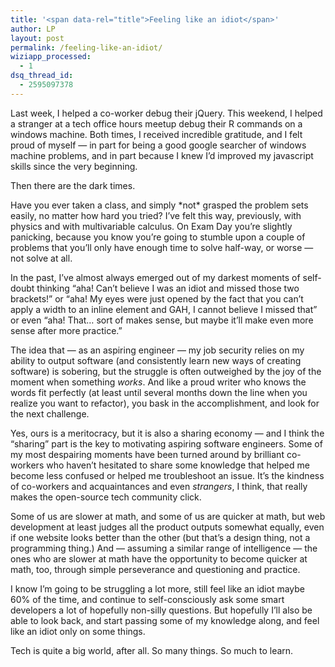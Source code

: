 ```yaml
---
title: '<span data-rel="title">Feeling like an idiot</span>'
author: LP
layout: post
permalink: /feeling-like-an-idiot/
wiziapp_processed:
  - 1
dsq_thread_id:
  - 2595097378
---
```

<span data-rel="content">

<p>
  Last week, I helped a co-worker debug their jQuery. This weekend, I helped a stranger at a tech office hours meetup debug their R commands on a windows machine. Both times, I received incredible gratitude, and I felt proud of myself &#8212; in part for being a good google searcher of windows machine problems, and in part because I knew I&#8217;d improved my javascript skills since the very beginning.
</p>

<p>
  Then there are the dark times.
</p>

<p>
  Have you ever taken a class, and simply *not* grasped the problem sets easily, no matter how hard you tried? I&#8217;ve felt this way, previously, with physics and with multivariable calculus. On Exam Day you&#8217;re slightly panicking, because you know you&#8217;re going to stumble upon a couple of problems that you&#8217;ll only have enough time to solve half-way, or worse &#8212; not solve at all.
</p>

<p>
  In the past, I&#8217;ve almost always emerged out of my darkest moments of self-doubt thinking &#8220;aha! Can&#8217;t believe I was an idiot and missed those two brackets!&#8221; or &#8220;aha! My eyes were just opened by the fact that you can&#8217;t apply a width to an inline element and GAH, I cannot believe I missed that&#8221; or even &#8220;aha! That&#8230; sort of makes sense, but maybe it&#8217;ll make even more sense after more practice.&#8221;
</p>

<p>
  The idea that &#8212; as an aspiring engineer &#8212; my job security relies on my ability to output software (and consistently learn new ways of creating software) is sobering, but the struggle is often outweighed by the joy of the moment when something <em>works</em>. And like a proud writer who knows the words fit perfectly (at least until several months down the line when you realize you want to refactor), you bask in the accomplishment, and look for the next challenge. <em><br /> </em>
</p>

<p>
  Yes, ours is a meritocracy, but it is also a sharing economy &#8212; and I think the &#8220;sharing&#8221; part is the key to motivating aspiring software engineers. Some of my most despairing moments have been turned around by brilliant co-workers who haven&#8217;t hesitated to share some knowledge that helped me become less confused or helped me troubleshoot an issue. It&#8217;s the kindness of co-workers and acquaintances and even <em>strangers</em>, I think, that really makes the open-source tech community click.
</p>

<p>
  Some of us are slower at math, and some of us are quicker at math, but web development at least judges all the product outputs somewhat equally, even if one website looks better than the other (but that&#8217;s a design thing, not a programming thing.) And &#8212; assuming a similar range of intelligence &#8212; the ones who are slower at math have the opportunity to become quicker at math, too, through simple perseverance and questioning and practice.
</p>

<p>
  I know I&#8217;m going to be struggling a lot more, still feel like an idiot maybe 60% of the time, and continue to self-consciously ask some smart developers a lot of hopefully non-silly questions. But hopefully I&#8217;ll also be able to look back, and start passing some of my knowledge along, and feel like an idiot only on some things.
</p>

<p>
  Tech is quite a big world, after all. So many things. So much to learn.
</p>

<p>
  &nbsp;
</p>

<p>
  &nbsp;
</p></span>
